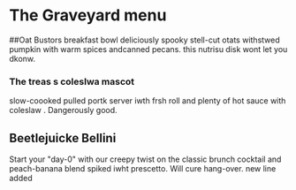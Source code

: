 # The Graveyard menu

##Oat Bustors breakfast bowl
deliciously spooky stell-cut otats withstwed pumpkin with warm spices andcanned pecans.
this nutrisu disk wont let you dkonw.

### The treas s coleslwa mascot
slow-coooked pulled portk server iwth frsh roll and plenty of 
hot sauce with coleslaw . Dangerously good.

## Beetlejuicke Bellini
Start your "day-0" with our creepy twist on 
the classic brunch cocktail and peach-banana
blend spiked iwht prescetto.
Will cure hang-over.
new line added